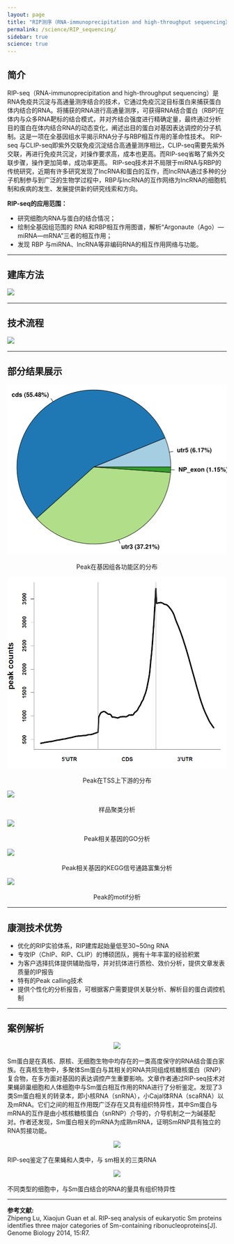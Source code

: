 ```yaml
---
layout: page
title: "RIP测序（RNA-immunoprecipitation and high-throughput sequencing）"
permalink: /science/RIP_sequencing/
sidebar: true
science: true
---
```


## 简介

RIP-seq（RNA-immunoprecipitation and high-throughput sequencing）是RNA免疫共沉淀与高通量测序结合的技术，它通过免疫沉淀目标蛋白来捕获蛋白体内结合的RNA。将捕获的RNA进行高通量测序，可获得RNA结合蛋白（RBP)在体内与众多RNA靶标的结合模式，并对齐结合强度进行精确定量，最终通过分析目的蛋白在体内结合RNA的动态变化，阐述出目的蛋白对基因表达调控的分子机制。这是一项在全基因组水平揭示RNA分子与RBP相互作用的革命性技术。
RIP-seq 与CLIP-seq即紫外交联免疫沉淀结合高通量测序相比，CLIP-seq需要先紫外交联，再进行免疫共沉淀，对操作要求高，成本也更高。而RIP-seq省略了紫外交联步骤，操作更加简单，成功率更高。
RIP-seq技术并不局限于miRNA与RBP的传统研究，近期有许多研究发现了lncRNA和蛋白的互作，而lncRNA通过多种的分子机制参与到广泛的生物学过程中，RBP与lncRNA的互作网络为lncRNA的细胞机制和疾病的发生、发展提供新的研究线索和方向。

<div><strong>RIP-seq的应用范围：</strong></div>

* 研究细胞内RNA与蛋白的结合情况；
* 绘制全基因组范围的 RNA 和RBP相互作用图谱，解析“Argonaute（Ago）—miRNA—mRNA”三者的相互作用；
* 发现 RBP 与miRNA、lncRNA等非编码RNA的相互作用网络与功能。

---

## 建库方法

<img src="/image/RIP_sequencing/new建库原理图-RIP测序.jpg">

---

## 技术流程

<img class="fig70" src="/image/RIP_sequencing/workflow.png">

---

## 部分结果展示

<img src="/image/RIP_sequencing/RIP1Peak.png">
<p style="text-align: center; ">Peak在基因组各功能区的分布</p>                    

<img src="/image/RIP_sequencing/RIP2Peak.png">
<p style="text-align: center; ">Peak在TSS上下游的分布</p>

<img src="/image/RIP_sequencing/RIP3.png">
<p style="text-align: center; ">样品聚类分析</p>           

<!-- <p style="text-align: center; "><img src="/image/RIP_sequencing/workflow.png"></p>
<p style="text-align: center; ">差异结合分析</p>
             -->

<img src="/image/RIP_sequencing/RIP-go.png">
<p style="text-align: center; ">Peak相关基因的GO分析</p>
 

<img src="/image/RIP_sequencing/RIP5kegg.jpg">
<p style="text-align: center; ">Peak相关基因的KEGG信号通路富集分析</p>


<img src="/image/RIP_sequencing/RIP7.motif.png">
<p style="text-align: center; ">Peak的motif分析</p>

---

## 康测技术优势

* 优化的RIP实验体系，RIP建库起始量低至30~50ng RNA
* 专攻IP（ChIP、RIP、CLIP）的博硕团队，拥有十年丰富的经验积累
* 为客户选择抗体提供辅助指导，并对抗体进行质检、效价分析，提供文章发表质量的IP报告
* 特有的Peak calling技术
* 提供个性化的分析报告，可根据客户需要提供关联分析、解析目的蛋白调控机制

---

## 案例解析

<p style="text-align: center; "><img src="/image/RIP_sequencing/rip文献.png"></p>

Sm蛋白是在真核、原核、无细胞生物中均存在的一类高度保守的RNA结合蛋白家族。在真核生物中，多聚体Sm蛋白与其相关的RNA共同组成核糖核蛋白（RNP）复合物，在多方面对基因的表达调控产生重要影响。文章作者通过RIP-seq技术对果蝇卵巢细胞和人体细胞中与Sm蛋白相互作用的RNA进行了分析鉴定。发现了3类Sm蛋白相关的转录本，即小核RNA（snRNA），小Cajal体RNA（scaRNA）以及mRNA。它们之间的相互作用既广泛存在又具有组织特异性，其中Sm蛋白与mRNA的互作是由小核核糖核蛋白（snRNP）介导的，介导机制之一为碱基配对。作者还发现，Sm蛋白相关的mRNA为成熟mRNA，证明SmRNP具有独立的RNA剪接功能。
        
<p style="text-align: center; "><img src="/image/RIP_sequencing/rip-2.png"></p>

RIP-seq鉴定了在果蝇和人类中，与 sm相关的三类RNA

<p style="text-align: center; "><img src="/image/RIP_sequencing/rip-3.png"></p>

不同类型的细胞中，与Sm蛋白结合的RNA的量具有组织特异性

---

<div><strong>参考文献:</strong><div>
<div>Zhipeng Lu, Xiaojun Guan et al. RIP-seq analysis of eukaryotic Sm proteins identifies three major categories of Sm-containing ribonucleoproteins[J]. Genome Biology 2014, 15:R7.</div>
